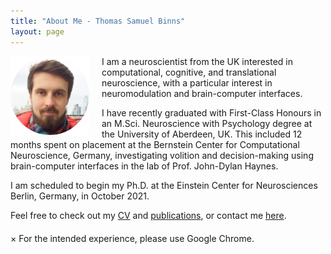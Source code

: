 ```yaml
---
title: "About Me - Thomas Samuel Binns"
layout: page
---
```


<!-- Profile picture -->
<img width="25%" height="auto" style="float: left; margin-right: 20px;" src="/assets/images/ProfilePic.png">


<!-- Main website description/introduction -->
I am a neuroscientist from the UK interested in computational, cognitive, and translational neuroscience, with a particular interest in neuromodulation and brain-computer interfaces.

I have recently graduated with First-Class Honours in an M.Sci. Neuroscience with Psychology degree at the University of Aberdeen, UK. This included 12 months spent on placement at the Bernstein Center for Computational Neuroscience, Germany, investigating volition and decision-making using brain-computer interfaces in the lab of Prof. John-Dylan Haynes.

I am scheduled to begin my Ph.D. at the Einstein Center for Neurosciences Berlin, Germany, in October 2021.

Feel free to check out my [CV](/CV) and [publications](/publications), or contact me [here](/contact-links).

<div class="alert" style="margin-top: 20px;">
  <span class="closebtn" onclick="this.parentElement.style.display='none';">&times;</span>
  For the intended experience, please use Google Chrome.
</div>


<script>
  // For animating the closing of the alert box //
  // Get all elements with class="closebtn"
  var close = document.getElementsByClassName("closebtn");
  var i;
  // Loop through all close buttons
  for (i = 0; i < close.length; i++) {
  // When someone clicks on a close button
  close[i].onclick = function(){
      // Get the parent of <span class="closebtn"> (<div class="alert">)
      var div = this.parentElement;
      // Set the opacity of div to 0 (transparent)
      div.style.opacity = "0";
      // Hide the div after 600ms (the same amount of milliseconds it takes to fade out)
      setTimeout(function(){ div.style.display = "none"; }, 600);
  }
  }
</script>